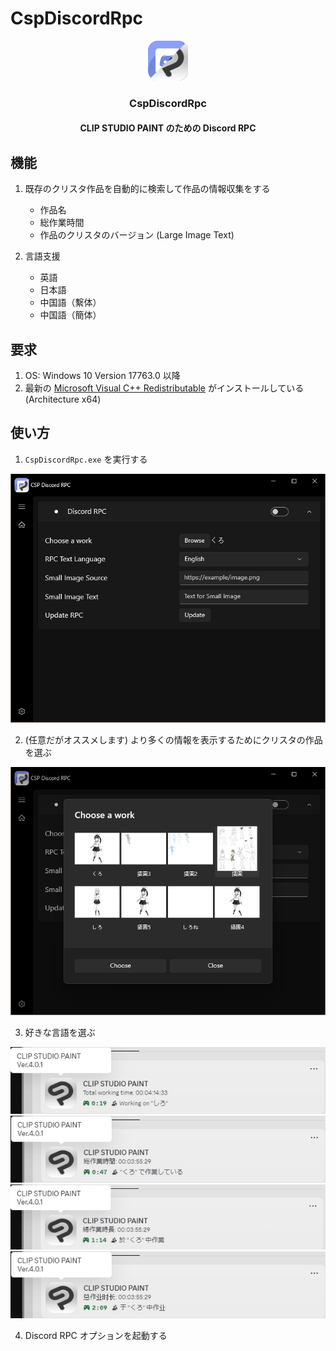 # CspDiscordRpc
<p align="center">
  <img src="https://github.com/kakuun333/CspDiscordRpc/raw/document/Images/Logo.png">
</p>
<h3 align="center">CspDiscordRpc</h1>
<h4 align="center">
   CLIP STUDIO PAINT のための Discord RPC
</h4>

## 機能
1. 既存のクリスタ作品を自動的に検索して作品の情報収集をする
   - 作品名
   - 総作業時間
   - 作品のクリスタのバージョン (Large Image Text)

2. 言語支援
   - 英語
   - 日本語
   - 中国語（繫体）
   - 中国語（簡体）

## 要求

1. OS: Windows 10 Version 17763.0 以降
2. 最新の [Microsoft Visual C++ Redistributable](https://learn.microsoft.com/en-us/cpp/windows/latest-supported-vc-redist?view=msvc-170) がインストールしている (Architecture x64)

## 使い方
1. `CspDiscordRpc.exe` を実行する  
<img src="https://github.com/kakuun333/CspDiscordRpc/raw/document/Images/Home.png">   

2. (任意だがオススメします) より多くの情報を表示するためにクリスタの作品を選ぶ   
<img src="https://github.com/kakuun333/CspDiscordRpc/raw/document/Images/ChooseWork.png">  

3. 好きな言語を選ぶ

<img src="https://github.com/kakuun333/CspDiscordRpc/raw/document/Images/Rpc_English.png"> 
<img src="https://github.com/kakuun333/CspDiscordRpc/raw/document/Images/Rpc_Japanese.png">    
<img src="https://github.com/kakuun333/CspDiscordRpc/raw/document/Images/Rpc_TraditionalChinese.png">  
<img src="https://github.com/kakuun333/CspDiscordRpc/raw/document/Images/Rpc_SimplifiedChinese.png">    

4. Discord RPC オプションを起動する

